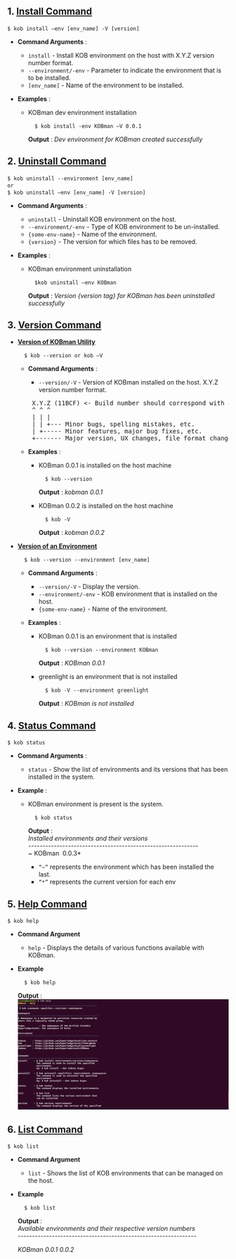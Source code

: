 ## 1. <ins> Install Command <ins> ##

	$ kob install –env [env_name] -V [version] 

- **Command Arguments** :

	-  `install` - Install KOB environment on the host with X.Y.Z version number format.
	-  `--environment/-env` - Parameter to indicate the environment that is to be installed.
	-  `[env_name]` - Name of the environment to be installed.
	
- **Examples** :

	- KOBman dev environment installation

			$ kob install -env KOBman –V 0.0.1
	 	**Output** :
	 	*Dev environment for KOBman created successfully*

## 2. <ins> Uninstall Command <ins> ##
	
	$ kob uninstall --environment [env_name]
	or
	$ kob uninstall –env [env_name] -V [version]
		
- **Command Arguments** :
	- `uninstall` - Uninstall KOB environment on the host.
	- `--environment/-env` - Type of KOB environment to be un-installed.
	- `{some-env-name}` - Name of the environment.
	- `{version}` - The version for which files has to be removed.

- **Examples** :

	- KOBman environment uninstallation 

			$kob uninstall –env KOBman 
		**Output** :
		*Version {version tag} for KOBman has been uninstalled successfully*

## 3. <ins> Version Command <ins> ##
	
- **<ins>Version of KOBman Utility<ins>**

		$ kob --version or kob –V  

	- **Command Arguments** :
    	- `--version/-V` - Version of KOBman installed on the host. X.Y.Z version number format.
    	<pre> X.Y.Z (11BCF) <- Build number should correspond with a revision in source control
       ^ ^ ^
       | | |
       | | +--- Minor bugs, spelling mistakes, etc.
       | +----- Minor features, major bug fixes, etc.
       +------- Major version, UX changes, file format changes, etc.</pre>

	- **Examples** :

		- KOBman 0.0.1 is installed on the host machine 

				$ kob --version 
			**Output** :
			*kobman 0.0.1*


		- KOBman 0.0.2 is installed on the host machine

				$ kob -V
			**Output** :
			*kobman 0.0.2*

- <ins>**Version of an Environment**<ins>

		$ kob --version --environment [env_name]
	- **Command Arguments** :
		- `--version/-V` - Display the version.
		- `--environment/-env` - KOB environment that is installed on the host.
		- `{some-env-name}` - Name of the environment.
	- **Examples** :
	
		- KOBman 0.0.1 is an environment that is installed
			
				$ kob --version --environment KOBman 
		
			**Output** :
			*KOBman 0.0.1*
			
		- greenlight is an environment that is not installed
		
				$ kob -V --environment greenlight
				
			**Output** :
			*KOBman is not installed*
	
## 4. <ins> Status Command <ins> ##
	
	$ kob status
	
- **Command Arguments** :
	- `status` - Show the list of environments and its versions that has been installed in the system.
	
- **Example** :
	- KOBman environment is present is the system.
	
			$ kob status
		
		**Output** : 
		<br>*Installed environments and their versions*</br>
		*------------------------------------------------------------*
		<br>~ KOBman  0.0.3*</br>
		- `“~”` represents the environment which has been installed the last. 
		- `“*”` represents the current version for each env 
		
## 5. <ins> Help Command <ins> ##
	
	$ kob help
	
- **Command Argument**
	- `help` - Displays the details of various functions available with KOBman.

- **Example**
		
		$ kob help
	**Output** : </br>
	![Output of $kob help](https://github.com/arunng21/uploads/blob/master/KOB_help.png)


## 6. <ins> List Command <ins> ##
	
	$ kob list
	
- **Command Argument**
	
	- `list` - Shows the list of  KOB environments that can be managed on the host.
	
- **Example**
		
		$ kob list
	**Output** : </br>
	*Available environments and their respective version numbers*</br>
	*---------------------------------------------------------------* </br>
	
	*KOBman 0.0.1 0.0.2* </br>


		
		






	





